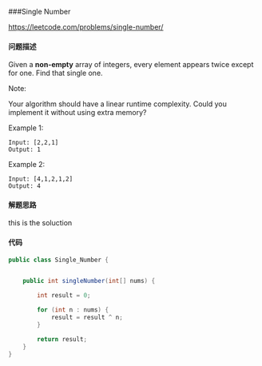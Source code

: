 ###Single Number

https://leetcode.com/problems/single-number/

#### 问题描述

Given a **non-empty** array of integers, every element appears twice except for one. Find that single one.

Note:

Your algorithm should have a linear runtime complexity. Could you implement it without using extra memory?

Example 1:
```
Input: [2,2,1]
Output: 1
```

Example 2:

```
Input: [4,1,2,1,2]
Output: 4
```


#### 解题思路

this is the soluction

#### 代码

```java
public class Single_Number {


    public int singleNumber(int[] nums) {

        int result = 0;

        for (int n : nums) {
            result = result ^ n;
        }

        return result;
    }
}
```
